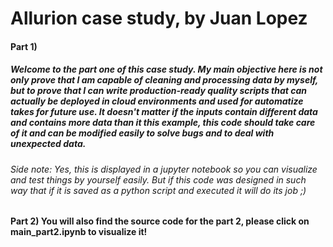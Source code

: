 # Allurion case study, by Juan Lopez



#### Part 1)

##### Welcome to the part one of this case study. My main objective here is not only prove that I am capable of cleaning and processing data by myself, but to prove that I can write production-ready quality scripts that can actually be deployed in cloud environments and used for automatize takes for future use. It doesn't  matter if the inputs contain different data and contains more data than it this example, this code should take care of it and can be modified easily to solve bugs and to deal with unexpected data.

###### Side note: Yes, this is displayed in a jupyter notebook so you can visualize and test things by yourself easily. But if this code was designed in such way that if it is saved as a python script and executed it will do its job ;)


#### Part 2) You will also find the source code for the part 2, please click on main_part2.ipynb to visualize it!
